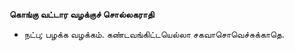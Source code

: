 **கொங்கு வட்டார வழக்குச் சொல்லகராதி**
- நட்பு; பழக்க வழக்கம். கண்டவங்கிட்டயெல்லா சகவாசொவெச்சுக்காதெ.

